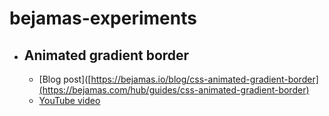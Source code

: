 # bejamas-experiments

- ## Animated gradient border
  - [Blog post]([https://bejamas.io/blog/css-animated-gradient-border](https://bejamas.com/hub/guides/css-animated-gradient-border)
  - [YouTube video](https://youtu.be/SRdZj0KfZ5s)
